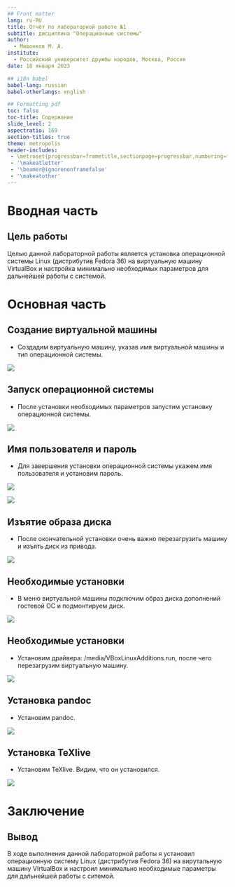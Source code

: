 ```yaml
---
## Front matter
lang: ru-RU
title: Отчёт по лабораторной работе №1
subtitle: дисциплина "Операционные системы"
author:
  - Мишонков М. А.
institute:
  - Российский университет дружбы народов, Москва, Россия
date: 18 января 2023

## i18n babel
babel-lang: russian
babel-otherlangs: english

## Formatting pdf
toc: false
toc-title: Содержание
slide_level: 2
aspectratio: 169
section-titles: true
theme: metropolis
header-includes:
 - \metroset{progressbar=frametitle,sectionpage=progressbar,numbering=fraction}
 - '\makeatletter'
 - '\beamer@ignorenonframefalse'
 - '\makeatother'
---
```


# Вводная часть

## Цель работы

Целью данной лабораторной работы является установка операционной системы Linux (дистрибутив Fedora 36) на виртуальную машину VirtualBox и настройка минимально необходимых параметров для дальнейшей работы с системой. 

# Основная часть

## Создание виртуальной машины

- Создадим виртуальную машину, указав имя виртуальной машины и тип операционной системы.

![](./image/Рис.4.png)

## Запуск операционной системы

- После установки необходимых параметров запустим установку операционной системы.

![](./image/Рис.15.png)

## Имя пользователя и пароль 

- Для завершения установки операционной системы укажем имя пользователя и установим пароль.

![](./image/Рис.16.png)

![](./image/Рис.17.png)

## Изъятие образа диска

- После окончательной установки очень важно перезагрузить машину и изъять диск из привода.

![](./image/Рис.18.png)

## Необходимые установки

- В меню виртуальной машины подключим образ диска дополнений гостевой ОС и подмонтируем диск. 

![](./image/Рис.29.png)

## Необходимые установки

- Установим драйвера: /media/VBoxLinuxAdditions.run, после чего перезагрузим виртуальную машину. 

![](./image/Рис.31.png)

## Установка pandoc

- Установим pandoc.

![](./image/Рис.32.png)

## Установка TeXlive

- Установим TeXlive. Видим, что он установился.

![](./image/Рис.35.png)

# Заключение 

## Вывод

В ходе выполнения данной лабораторной работы я установил операционную систему Linux (дистрибутив Fedora 36) на вирутальную машину VIrtualBox и настроил минимально необходимые параметры для дальнейшей работы с ситемой.


